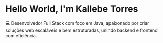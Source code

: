 # Hello World, I'm Kallebe Torres
💻 Desenvolvedor Full Stack com foco em Java, apaixonado por criar soluções web escaláveis e bem estruturadas, unindo backend e frontend com eficiência.
